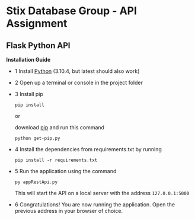 # Stix Database Group - API Assignment
## Flask Python API

**Installation Guide**

- 1 Install [Python](https://www.python.org/downloads/release/python-3104/) (3.10.4, but latest should also work)
- 2 Open up a terminal or console in the project folder
- 3 Install pip

	`pip install`
	
	or
	
	download [pip](https://bootstrap.pypa.io/get-pip.py) and run this command
	
	`python get-pip.py`
	
	
	
- 4 Install the dependencies from requirements.txt by running
	
	`pip install -r requirements.txt`
	
- 5 Run the application using the command

	`py appRestApi.py`
	
	This will start the API on a local server with the address
	`127.0.0.1:5000`
- 6 Congratulations! You are now running the application. Open the previous address in your browser of choice.
